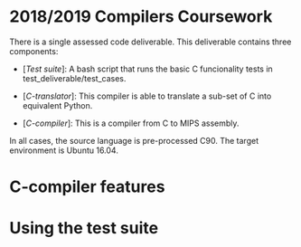2018/2019 Compilers Coursework
==============================

There is a single assessed code deliverable. This deliverable contains three components:

- [*Test suite*]: A bash script that runs the basic C funcionality tests in test_deliverable/test_cases.

- [*C-translator*]: This compiler is able to translate a sub-set of C into equivalent Python. 

- [*C-compiler*]: This is a compiler from C to MIPS assembly.
  
In all cases, the source language is pre-processed C90. The target environment is Ubuntu 16.04.

C-compiler features
===================

Using the test suite
====================


